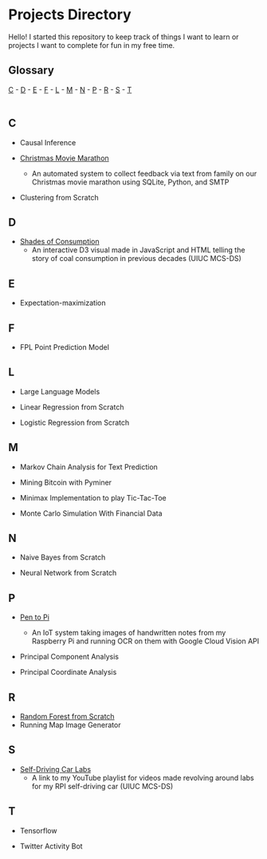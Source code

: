 # Projects Directory
Hello! I started this repository to keep track of things I want to learn or projects I want to complete for fun in my free time. 

## Glossary

[C](#c) - [D](#d) - [E](#e) - [F](#f) - [L](#l) - [M](#m) - [N](#n) - [P](#p) - [R](#r) - [S](#s) - [T](#t) 
<br>
<br>
## C <a id="c"></a>
- Causal Inference
  
- <a href="https://github.com/reedwrogers/Christmas-Movie-Marathon">Christmas Movie Marathon</a>
  - An automated system to collect feedback via text from family on our Christmas movie marathon using SQLite, Python, and SMTP

- Clustering from Scratch

## D <a id="d"></a>
- <a href="https://reedwrogers.github.io/Shades-of-Consumption.github.io/">Shades of Consumption</a>
  - An interactive D3 visual made in JavaScript and HTML telling the story of coal consumption in previous decades (UIUC MCS-DS)

## E <a id="e"></a>
- Expectation-maximization

## F <a id="f"></a>
- FPL Point Prediction Model

## L <a id="l"></a>
- Large Language Models
  
- Linear Regression from Scratch
  
- Logistic Regression from Scratch

## M <a id="m"></a>
- Markov Chain Analysis for Text Prediction

- Mining Bitcoin with Pyminer

- Minimax Implementation to play Tic-Tac-Toe
  
- Monte Carlo Simulation With Financial Data

## N <a id="n"></a>
- Naive Bayes from Scratch
  
- Neural Network from Scratch

## P <a id="p"></a>
- <a href="https://github.com/reedwrogers/Pen-To-Pi">Pen to Pi</a>
  - An IoT system taking images of handwritten notes from my Raspberry Pi and running OCR on them with Google Cloud Vision API
    
- Principal Component Analysis
  
- Principal Coordinate Analysis

## R <a id="r"></a>
-  <a href="https://github.com/reedwrogers/Random-Forest/blob/main/Random%20Forest.ipynb">Random Forest from Scratch</a>
- Running Map Image Generator

## S <a id="s"></a>
- <a href="https://www.youtube.com/playlist?list=PLdCtg421g85aJMylENQ-TiCW9ljqfRmTy">Self-Driving Car Labs</a>
  - A link to my YouTube playlist for videos made revolving around labs for my RPI self-driving car (UIUC MCS-DS)

## T <a id="t"></a>
- Tensorflow
  
- Twitter Activity Bot
